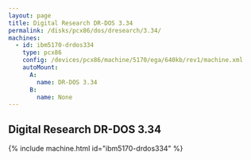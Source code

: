 ```yaml
---
layout: page
title: Digital Research DR-DOS 3.34
permalink: /disks/pcx86/dos/dresearch/3.34/
machines:
  - id: ibm5170-drdos334
    type: pcx86
    config: /devices/pcx86/machine/5170/ega/640kb/rev1/machine.xml
    autoMount:
      A:
        name: DR-DOS 3.34
      B:
        name: None
---
```


Digital Research DR-DOS 3.34
----------------------------

{% include machine.html id="ibm5170-drdos334" %}
